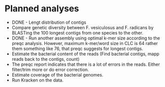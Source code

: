 # Planned analyses

* DONE - Lengt distribution of contigs
* Compare genetic diversity between F. vesiculosus and F. radicans by BLASTing the 100 longest contigs from one species to the other.
* DONE - Run another assembly using optimal k-mer size according to the preqc analysis. However, maximum k-mer/word size in CLC is 64 rather them something like 76, that preqc suggests for longest contigs.
* Estimate the bacterial content of the reads (Find bacterial contigs, mapp reads back to the contigs, count)
* The preqc report indicates that there is a lot of errors in the reads. Either filter/trim more or do error correction.
* Estimate coverage of the bacterial genomes.
* Run Kracken on the data.
